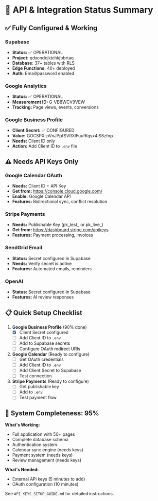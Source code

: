 # 🔧 API & Integration Status Summary

## ✅ Fully Configured & Working

### Supabase
- **Status:** ✅ OPERATIONAL
- **Project:** qdxondojktchkjbbrtaq
- **Database:** 37+ tables with RLS
- **Edge Functions:** 40+ deployed
- **Auth:** Email/password enabled

### Google Analytics
- **Status:** ✅ OPERATIONAL
- **Measurement ID:** G-VB8WCV9VEW
- **Tracking:** Page views, events, conversions

### Google Business Profile
- **Client Secret:** ✅ CONFIGURED
- **Value:** 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
- **Needs:** Client ID only
- **Action:** Add Client ID to `.env` file

## ⚠️ Needs API Keys Only

### Google Calendar OAuth
- **Needs:** Client ID + API Key
- **Get from:** https://console.cloud.google.com/
- **Enable:** Google Calendar API
- **Features:** Bidirectional sync, conflict resolution

### Stripe Payments
- **Needs:** Publishable Key (pk_test_ or pk_live_)
- **Get from:** https://dashboard.stripe.com/apikeys
- **Features:** Payment processing, invoices

### SendGrid Email
- **Status:** Secret configured in Supabase
- **Needs:** Verify secret is active
- **Features:** Automated emails, reminders

### OpenAI
- **Status:** Secret configured in Supabase
- **Features:** AI review responses

## 📋 Quick Setup Checklist

1. **Google Business Profile** (90% done)
   - [x] Client Secret configured
   - [ ] Add Client ID to `.env`
   - [ ] Add to Supabase secrets
   - [ ] Configure OAuth redirect URIs

2. **Google Calendar** (Ready to configure)
   - [ ] Get OAuth credentials
   - [ ] Add Client ID to `.env`
   - [ ] Add Client Secret to Supabase
   - [ ] Test connection

3. **Stripe Payments** (Ready to configure)
   - [ ] Get publishable key
   - [ ] Add to `.env`
   - [ ] Test payment flow

## 🎯 System Completeness: 95%

**What's Working:**
- Full application with 50+ pages
- Complete database schema
- Authentication system
- Calendar sync engine (needs keys)
- Payment system (needs keys)
- Review management (needs keys)

**What's Needed:**
- External API keys (5 minutes to add)
- OAuth configuration (10 minutes)

See `API_KEYS_SETUP_GUIDE.md` for detailed instructions.
